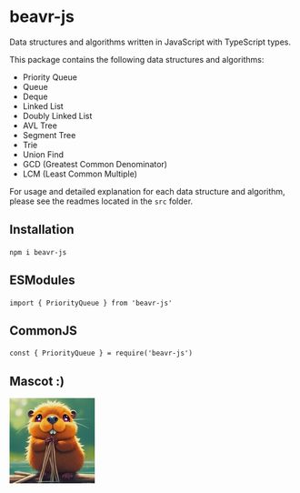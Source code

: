 # beavr-js
Data structures and algorithms written in JavaScript with TypeScript types. 

This package contains the following data structures and algorithms:
- Priority Queue
- Queue
- Deque
- Linked List
- Doubly Linked List
- AVL Tree
- Segment Tree
- Trie
- Union Find
- GCD (Greatest Common Denominator)
- LCM (Least Common Multiple)

For usage and detailed explanation for each data structure and algorithm, please see the readmes located in the `src` folder.  

## Installation
`npm i beavr-js`

## ESModules
`import { PriorityQueue } from 'beavr-js'`

## CommonJS
`const { PriorityQueue } = require('beavr-js')`

## Mascot :)
![Beaver](assets/beaver.jpeg)